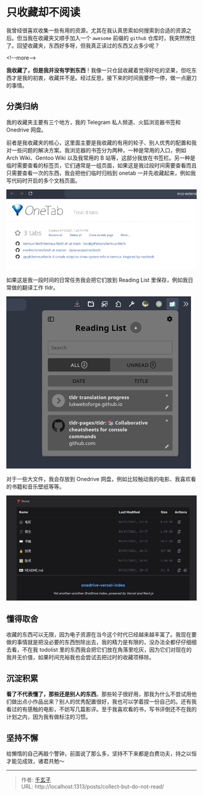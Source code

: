 # 只收藏却不阅读


我曾经很喜欢收集一些有用的资源，尤其在我认真思索如何搜索到合适的资源之后。但当我在收藏夹又顺手加入一个 `awesome` 前缀的 `github` 仓库时，我突然愣住了。回望收藏夹，东西好多呀，但我真正读过的东西又占多少呢？

&lt;!--more--&gt;

**我收藏了，但是我并没有学到东西**！我像一只仓鼠收藏着觉得好吃的坚果，但吃东西才是我的初衷，收藏并不是。经过反思，接下来的时间我要停一停，做一点磨刀的事情。

## 分类归纳

我的收藏夹主要有三个地方，我的 Telegram 私人频道、火狐浏览器书签和 Onedrive 网盘。

前者是我收藏夹的核心，这里面主要是我收藏的有用的轮子、别人优秀的配置和我对一些问题的解决方案。我浏览器的书签分为两种，一种是常用的入口，例如 Arch Wiki、Gentoo Wiki 以及我常用的 B 站等，这部分我放在书签栏。另一种是临时需要查看的标签页，它们通常是一组页面，如果这是我过段时间需要查看而且只需要查看一次的东西，我会把他们临时归档到 onetab 一并先收藏起来，例如我写代码时开启的多个文档页面。

![](onetab.png)

如果这是我一段时间的日常任务我会把它们放到 Reading List 里保存，例如我日常做的翻译工作 tldr。

![](reading-list.png)

对于一些大文件，我会存放到 Onedrive 网盘，例如比较触动我的电影、我喜欢看的书籍和音乐壁纸等等。

![](onedrive.png)

## 懂得取舍

收藏的东西可以无限，因为电子资源在当今这个时代已经越来越丰富了。我现在要做的事情就是把没必要的东西刨除出去，我的精力是有限的，没办法全都仔仔细细去看，不在我 todolist 里的东西我会把它们放在角落里吃灰，因为它们对现在的我并无价值，如果时间充裕我也会尝试去把过时的收藏项移除。

## 沉淀积累

**看了不代表懂了，那些还是别人的东西**。那些轮子很好用，那我为什么不尝试用他们做出点小作品出来？别人的优秀配置很好，我也可以学着捏一份自己的。还有我看过的有感触的电影，不妨写几篇影评。至于我喜欢看的书，写书评倒还不在我的计划之内，因为我有做标注的习惯。

## 坚持不懈

给懒惰的自己再敲个警钟，前面说了那么多，坚持不下来都是白费功夫，持之以恒才能见成效，诸君共勉～


---

> 作者: [千玄子](https://zjuyk.site)  
> URL: http://localhost:1313/posts/collect-but-do-not-read/  

